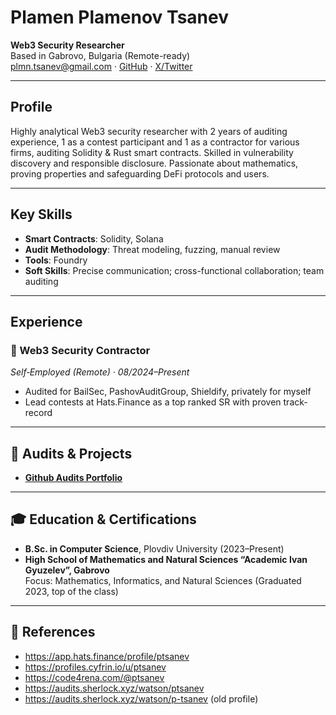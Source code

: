 # Plamen Plamenov Tsanev

**Web3 Security Researcher**  
Based in Gabrovo, Bulgaria (Remote-ready)  
plmn.tsanev@gmail.com · [GitHub](https://github.com/PlamenTSV) · [X/Twitter](https://x.com/p_tsanev)

---

## Profile

Highly analytical Web3 security researcher with 2 years of auditing experience, 1 as a contest participant and 1 as a contractor for various firms, auditing Solidity & Rust smart contracts. 
Skilled in vulnerability discovery and responsible disclosure. Passionate about mathematics, proving properties and safeguarding DeFi protocols and users.

---

## Key Skills

- **Smart Contracts**: Solidity, Solana  
- **Audit Methodology**: Threat modeling, fuzzing, manual review
- **Tools**: Foundry 
- **Soft Skills**: Precise communication; cross-functional collaboration; team auditing

---

## Experience

### 🔸 Web3 Security Contractor  
*Self‑Employed (Remote) · 08/2024–Present*  
- Audited for BailSec, PashovAuditGroup, Shieldify, privately for myself 
- Lead contests at Hats.Finance as a top ranked SR with proven track-record 

---

## 🧪 Audits & Projects

- **[Github Audits Portfolio](https://github.com/PlamenTSV/audits)** 

---

## 🎓 Education & Certifications

- **B.Sc. in Computer Science**, Plovdiv University (2023–Present)
- **High School of Mathematics and Natural Sciences “Academic Ivan Gyuzelev”, Gabrovo**  
  Focus: Mathematics, Informatics, and Natural Sciences (Graduated 2023, top of the class)

---


## 📌 References

- https://app.hats.finance/profile/ptsanev
- https://profiles.cyfrin.io/u/ptsanev
- https://code4rena.com/@ptsanev
- https://audits.sherlock.xyz/watson/ptsanev
- https://audits.sherlock.xyz/watson/p-tsanev (old profile)
